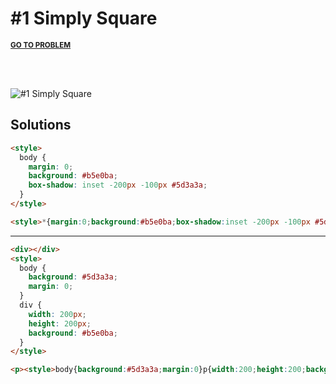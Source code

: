 # #1 Simply Square

<sup>
  <a href="https://cssbattle.dev/play/1"><strong>GO TO PROBLEM</strong></a>
</sup>

<br /><br />

![#1 Simply Square](https://cssbattle.dev/targets/1.png)

## Solutions

```html
<style>
  body {
    margin: 0;
    background: #b5e0ba;
    box-shadow: inset -200px -100px #5d3a3a;
  }
</style>
```

```html
<style>*{margin:0;background:#b5e0ba;box-shadow:inset -200px -100px #5d3a3a
```

---

```html
<div></div>
<style>
  body {
    background: #5d3a3a;
    margin: 0;
  }
  div {
    width: 200px;
    height: 200px;
    background: #b5e0ba;
  }
</style>
```

```html
<p><style>body{background:#5d3a3a;margin:0}p{width:200;height:200;background:#b5e0ba
```

